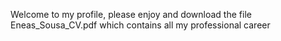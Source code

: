 Welcome to my profile, please enjoy and download the file Eneas_Sousa_CV.pdf which contains all my professional career
